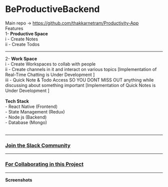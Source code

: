 # BeProductiveBackend
Main repo -> https://github.com/thakkarnetram/Productivity-App
<br>
Features<br>
1- <b> Productive Space </b><br>
  i  - Create Notes <br>
  ii - Create Todos <br>
  <hr>
2- <b> Work Space </b> <br>
  i   - Create Workspaces to collab with people  <br> 
  ii  - Create channels in it and interact on various topics [Implementation of Real-Time Chatting is Under Development ]  <br>
  iii - Quick Note & Todo Access SO YOU DONT MISS OUT anything while discussing about something important [Implementation of Quick Notes is Under Development ] <br>
<br>
<b> Tech Stack </b> <br/>
  - React Native (Frontend) <br>
  - State Management (Redux) <br>
  - Node js (Backend) <br>
  - Database (Mongo)<br>
<br>
<hr>
<h3><a href="https://join.slack.com/t/be-productive-world/shared_invite/zt-22xf2o5va-vZl19htTM3rR1ioEJzl2Cg">Join the Slack Community </a></h3>
<hr>
<h3><a href="./CONTRIBUTING.md">For Collaborating in this Project </a></h3>
<hr>
<b> Screenshots </b> <br>
<br>
